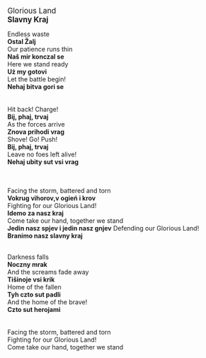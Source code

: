 <big>Glorious Land<br>
<b>Slavny Kraj</big></b>


Endless waste<br>
**Ostal Žalj** <br>
Our patience runs thin<br>
**Naŝ mir konczal se**<br>
Here we stand ready<br>
**Uż my gotovi**<br>
Let the battle begin!<br>
**Nehaj bitva gori se**<br>
<br><br>
Hit back! Charge!<br>
**Bij, phaj, trvaj**<br>
As the forces arrive<br>
**Znova prihodi vrag**<br>
Shove! Go! Push!<br>
**Bij, phaj, trvaj**<br>
Leave no foes left alive!<br>
**Nehaj ubity sut vsi vrag**

<br><br>
Facing the storm, battered and torn<br>
**Vokrug vihorov,v ogień i krov** <br>
Fighting for our Glorious Land!<br>
**Idemo za nasz kraj**<br>
Come take our hand, together we stand<br>
**Jedin nasz spjev i jedin nasz gnjev**
Defending our Glorious Land!<br>
**Branimo nasz slavny kraj**<br><br>

Darkness falls<br>
**Noczny mrak**<br>
And the screams fade away<br>
**Tišinoje vsi krik**<br>
Home of the fallen<br>
**Tyh czto sut padli**<br>
And the home of the brave!<br>
**Czto sut herojami**<br>
<br><br>
Facing the storm, battered and torn<br>
Fighting for our Glorious Land!<br>
Come take our hand, together we stand<br>

